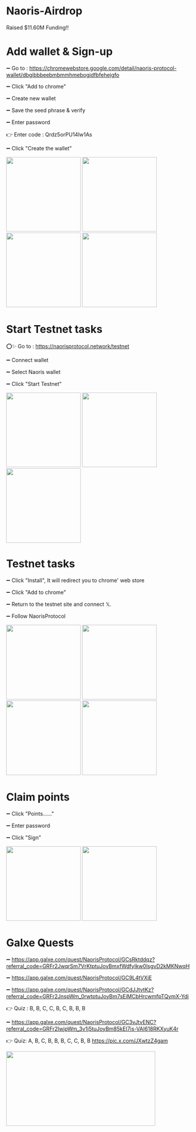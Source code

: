 # Naoris-Airdrop

Raised $11.60M Funding!!

# Add wallet & Sign-up

➖ Go to : https://chromewebstore.google.com/detail/naoris-protocol-wallet/dbgibbbeebmbmmhmebogidfbfehejgfo

➖ Click "Add to chrome"

➖ Create new wallet

➖ Save the seed phrase & verify

➖ Enter password

👉 Enter code : Qrdz5orPU14lw1As

➖ Click "Create the wallet"

<img src="https://github.com/user-attachments/assets/184aee08-c44b-4435-8588-30c96fd064bb" width="200" height="200">
<img src="https://github.com/user-attachments/assets/5cb84e4f-978f-4cdf-adf4-6085586b6f2f" width="200" height="200">
<img src="https://github.com/user-attachments/assets/e585f559-1ece-4b33-9690-33ed8536d073" width="200" height="200">
<img src="https://github.com/user-attachments/assets/dbceb314-1717-4a07-90b0-d883f017be1d" width="200" height="200">

# Start Testnet tasks

⭕✨ Go to : https://naorisprotocol.network/testnet

➖ Connect wallet

➖ Select Naoris wallet

➖ Click "Start Testnet"

<img src="https://github.com/user-attachments/assets/22c1c93c-ff17-4245-9317-03f5c82b065d" width="200" height="200">
<img src="https://github.com/user-attachments/assets/639b5064-f7a1-4851-b084-be4bda2a79f7" width="200" height="200">
<img src="https://github.com/user-attachments/assets/927891d9-e1e8-43f0-9429-657014e75879" width="200" height="200">

# Testnet tasks

➖ Click "Install", It will redirect you to chrome' web store

➖ Click "Add to chrome"

➖ Return to the testnet site and connect 𝕏.

➖ Follow NaorisProtocol

<img src="https://github.com/user-attachments/assets/eacd4c08-fc6d-459c-984f-caa445609232" width="200" height="200">
<img src="https://github.com/user-attachments/assets/3c97f638-24b8-49c1-8f71-7e0562a4d3fb" width="200" height="200">
<img src="https://github.com/user-attachments/assets/81ce01ae-986d-4706-a655-f478a00ec404" width="200" height="200">
<img src="https://github.com/user-attachments/assets/bc0a5ef7-1e0f-47e5-b9e1-0b3b2999a074" width="200" height="200">

# Claim points

➖ Click "Points......"

➖ Enter password

➖ Click "Sign"

<img src="https://github.com/user-attachments/assets/f6216576-67b2-42b2-af41-ee0691d0a469" width="200" height="200">
<img src="https://github.com/user-attachments/assets/920ad361-c96d-4704-a77c-0099001b6513" width="200" height="200">

# Galxe Quests

➖ https://app.galxe.com/quest/NaorisProtocol/GCsRktddqz?referral_code=GRFr2JwqrSm7VrKtptuJoyBmxfWdfyIkw0lsgvD2kMKNwqH

➖ https://app.galxe.com/quest/NaorisProtocol/GC9L4tVXiE

➖ https://app.galxe.com/quest/NaorisProtocol/GCdJJtvtKz?referral_code=GRFr2JnspWm_0rwtptuJoyBm7sEiMCbHrcwmfpTQymX-Ydi

👉 Quiz : B, B, C, C, B, C, B, B, B

➖ https://app.galxe.com/quest/NaorisProtocol/GC3vJtvENC?referral_code=GRFr2IwjpWm_3v1j5tuJoyBm85kEI7is-VAI618RKXyuK4r

👉 Quiz: A, B, C, B, B, B, C, C, B, B https://pic.x.com/JXwtzZ4gam

<img src="https://github.com/user-attachments/assets/70ded595-9f06-459f-9ffe-0c76d6b73448" width="400" height="200">
